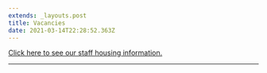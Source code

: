 ```yaml
---
extends: _layouts.post
title: Vacancies
date: 2021-03-14T22:28:52.363Z
---
```

[Click here to see our staff housing information.](https://res.cloudinary.com/ruapehu-college/image/upload/v1659483075/Staff_Housing_1_tesptd.pdf)

- - -
